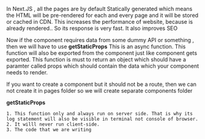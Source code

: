 In Next.JS , all the pages are by default Statically generated which means the HTML will be pre-rendered for each and every page and it will be stored or cached in CDN.
This increases the performance of website, because is already rendered.. So its response is very fast.
It also improves SEO



Now if the component requires data from some dummy API or something , then we will have to use  **getStaticProps** 
This is an async function.
This function will also be exported from the component just like component gets exported.
This function is must to return an object which should have a paramter called props which should contain the data which your component needs to render.


If you want to create a component but it should not be a route, then we can not create it in pages folder so we will create separate components folder




**getStaticProps** 

    1. This function only and always run on server side. That is why its log statement will also be visible in terminal not console of browser.
    2. It willl never run client-side.
    3. The code that we are writing